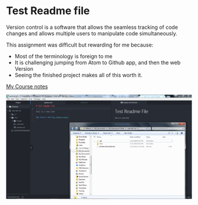 # Test Readme file

Version control is a software that allows the seamless tracking of code changes and allows multiple users to manipulate code simultaneously.

This assignment was difficult but rewarding for me because:
- Most of the terminology is foreign to me
- It is challenging jumping from Atom to Github app, and then the web Version
-  Seeing the finished project makes all of this worth it.

[My Course notes](./notes.text)

![Image of my Atom Editor](./Images/Screenshot.png)
